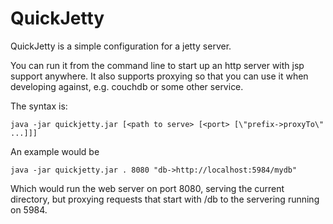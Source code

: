 QuickJetty
==========

QuickJetty is a simple configuration for a jetty server.

You can run it from the command line to start up an http server with jsp support anywhere.  It also supports proxying so that you can use it when developing against, e.g. couchdb or some other service.

The syntax is:

    java -jar quickjetty.jar [<path to serve> [<port> [\"prefix->proxyTo\" ...]]]

An example would be

	java -jar quickjetty.jar . 8080 "db->http://localhost:5984/mydb"
	
Which would run the web server on port 8080, serving the current directory, but proxying requests that start with /db to the servering running on 5984.
